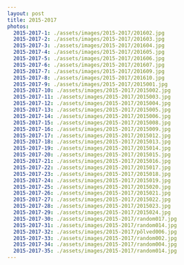```yaml
---
layout: post
title: 2015-2017
photos:
  2015-2017-1: ./assets/images/2015-2017/201602.jpg
  2015-2017-2: ./assets/images/2015-2017/201603.jpg
  2015-2017-3: ./assets/images/2015-2017/201604.jpg
  2015-2017-4: ./assets/images/2015-2017/201605.jpg
  2015-2017-5: ./assets/images/2015-2017/201606.jpg
  2015-2017-6: ./assets/images/2015-2017/201607.jpg
  2015-2017-7: ./assets/images/2015-2017/201609.jpg
  2015-2017-8: ./assets/images/2015-2017/201610.jpg
  2015-2017-9: ./assets/images/2015-2017/2015001.jpg
  2015-2017-10: ./assets/images/2015-2017/2015002.jpg
  2015-2017-11: ./assets/images/2015-2017/2015003.jpg
  2015-2017-12: ./assets/images/2015-2017/2015004.jpg
  2015-2017-13: ./assets/images/2015-2017/2015005.jpg
  2015-2017-14: ./assets/images/2015-2017/2015006.jpg
  2015-2017-15: ./assets/images/2015-2017/2015008.jpg
  2015-2017-16: ./assets/images/2015-2017/2015009.jpg
  2015-2017-17: ./assets/images/2015-2017/2015012.jpg
  2015-2017-18: ./assets/images/2015-2017/2015013.jpg
  2015-2017-19: ./assets/images/2015-2017/2015014.jpg
  2015-2017-20: ./assets/images/2015-2017/2015015.jpg
  2015-2017-21: ./assets/images/2015-2017/2015016.jpg
  2015-2017-22: ./assets/images/2015-2017/2015017.jpg
  2015-2017-23: ./assets/images/2015-2017/2015018.jpg
  2015-2017-24: ./assets/images/2015-2017/2015019.jpg
  2015-2017-25: ./assets/images/2015-2017/2015020.jpg
  2015-2017-26: ./assets/images/2015-2017/2015021.jpg
  2015-2017-27: ./assets/images/2015-2017/2015022.jpg
  2015-2017-28: ./assets/images/2015-2017/2015023.jpg
  2015-2017-29: ./assets/images/2015-2017/2015024.jpg
  2015-2017-30: ./assets/images/2015-2017/random017.jpg
  2015-2017-31: ./assets/images/2015-2017/random014.jpg
  2015-2017-32: ./assets/images/2015-2017/põlved006.jpg
  2015-2017-33: ./assets/images/2015-2017/random002.jpg
  2015-2017-34: ./assets/images/2015-2017/random004.jpg
  2015-2017-35: ./assets/images/2015-2017/random014.jpg
---
```

